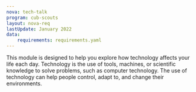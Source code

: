 ```yaml
---
nova: tech-talk
program: cub-scouts
layout: nova-req
lastUpdate: January 2022
data:
    requirements: requirements.yaml
---
```


This module is designed to help you explore how technology affects your life each day. Technology is the use of tools, machines, or scientific knowledge to solve problems, such as computer technology. The use of technology can help people control, adapt to, and change their environments.
